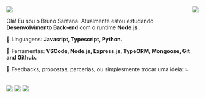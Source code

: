
<img align='right' src="https://github-readme-stats.vercel.app/api?username=brunossantana&show_icons=true&theme=dracula&cache_seconds=2300">

<img src="https://img.shields.io/static/v1?label=Overview&message=BRUNO/SANTANA&color=6c14cf&style=for-the-badge&logo=GitHub">


<p>

Olá! Eu sou o Bruno Santana. Atualmente estou estudando <strong>Desenvolvimento Back-end</strong> com o runtime <strong>Node.js</strong> .<br/>

<p align="left">
  🦄 Linguagens: <strong>Javasript, Typescript, Python.</strong>
</p>

<p align="left">
  💼 Ferramentas: <strong>VSCode, Node.js, Express.js, TypeORM, Mongoose, Git and Github.</strong>
</p>

<p align="left">
  💌 Feedbacks, propostas, parcerias, ou simplesmente trocar uma ideia: ⤵️
</p>

</p>

<a href="https://linkedin.com/in/bruno-santanas"><img src="https://img.shields.io/badge/linkedin-0077B5.svg?style=for-the-badge&logo=linkedin&logoColor=white"></a>
<a href="https://instagram.com/brunoosouzas"><img src="https://img.shields.io/badge/instagram-E4405F.svg?style=for-the-badge&logo=instagram&logoColor=white"></a>
<a href="mailto:brunoosouza15@gmail.com"><img src="https://img.shields.io/badge/e‑mail-D14836.svg?style=for-the-badge&logo=GMail&logoColor=white"></a>
---
<!--
Creditos:
[Readme_template - iuricode](https://github.com/iuricode/readme-template)
[Readme - willmorim](https://github.com/willmorim/willmorim/blob/master/README.md)
-->



